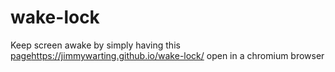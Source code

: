 # wake-lock
Keep screen awake by simply having this [page](https://jimmywarting.github.io/wake-lock/)https://jimmywarting.github.io/wake-lock/ open in a chromium browser
